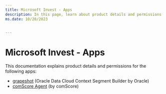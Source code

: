 ```yaml
---
title: Microsoft Invest - Apps 
description: In this page, learn about product details and permissions for the apps, grapeshot and comScore Agent.
ms.date: 10/28/2023


---
```



# Microsoft Invest - Apps  

This documentation explains product details and permissions for the following apps:

- [grapeshot](grapeshot.md) (Oracle Data Cloud Context Segment Builder by Oracle)
- [comScore Agent](comscore-agent.md) (by comScore)
